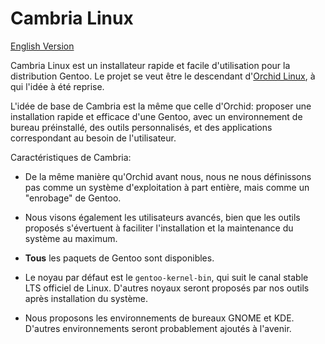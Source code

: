 # Cambria Linux

[English Version](https://github.com/Cambria-Linux/cambria/blob/main/README-en.md)

Cambria Linux est un installateur rapide et facile d'utilisation pour la distribution Gentoo.
Le projet se veut être le descendant d'[Orchid Linux](https://github.com/orchid-linux/orchid/), à qui l'idée à été reprise.

L'idée de base de Cambria est la même que celle d'Orchid: proposer une installation rapide et efficace d'une Gentoo, avec un environnement de bureau préinstallé, des outils personnalisés, et des applications correspondant au besoin de l'utilisateur.

Caractéristiques de Cambria:

- De la même manière qu'Orchid avant nous, nous ne nous définissons pas comme un système d'exploitation à part entière, mais comme un "enrobage" de Gentoo.

- Nous visons également les utilisateurs avancés, bien que les outils proposés s'évertuent à faciliter l'installation et la maintenance du système au maximum.

- **Tous** les paquets de Gentoo sont disponibles.

- Le noyau par défaut est le `gentoo-kernel-bin`, qui suit le canal stable LTS officiel de Linux. D'autres noyaux seront proposés par nos outils après installation du système.

- Nous proposons les environnements de bureaux GNOME et KDE. D'autres environnements seront probablement ajoutés à l'avenir.